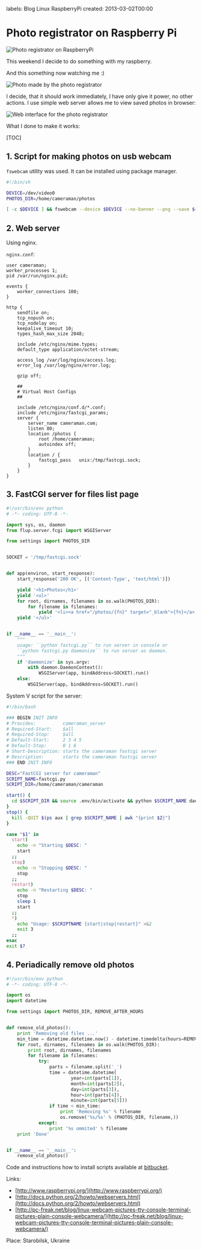 labels: Blog
        Linux
        RaspberryPi
created: 2013-03-02T00:00

# Photo registrator on Raspberry Pi

![Photo registrator on RaspberryPi](raspberry1.jpg)

This weekend I decide to do something with my raspberry.

And this something now watching me :)

![Photo made by the photo registrator](raspberry2.png)

I decide, that it should work immediately, I have only give it power, no other actions. I use simple web server allows me to view saved photos in browser:

![Web interface for the photo registrator](raspberry3.png)

What I done to make it works:

[TOC]

## 1. Script for making photos on usb webcam

```fswebcam``` utility was used. It can be installed using package manager.
```bash
#!/bin/sh

DEVICE=/dev/video0
PHOTOS_DIR=/home/cameraman/photos

[ -c $DEVICE ] && fswebcam --device $DEVICE --no-banner --png --save ${PHOTOS_DIR}/photo_`eval date +%Y_%m_%d_%H_%M_%s`.png
```

## 2. Web server

Using nginx.

```nginx.conf```:
```nginx
user cameraman;
worker_processes 1;
pid /var/run/nginx.pid;

events {
    worker_connections 100;
}

http {
    sendfile on;
    tcp_nopush on;
    tcp_nodelay on;
    keepalive_timeout 10;
    types_hash_max_size 2048;

    include /etc/nginx/mime.types;
    default_type application/octet-stream;

    access_log /var/log/nginx/access.log;
    error_log /var/log/nginx/error.log;

    gzip off;

    ##
    # Virtual Host Configs
    ##

    include /etc/nginx/conf.d/*.conf;
    include /etc/nginx/fastcgi_params;
    server {
        server_name cameraman.com;
        listen 80;
        location /photos {
            root /home/cameraman;
            autoindex off;
        }
        location / {
            fastcgi_pass   unix:/tmp/fastcgi.sock;
        }
    }
}
```

## 3. FastCGI server for files list page

```python
#!/usr/bin/env python
# -*- coding: UTF-8 -*-

import sys, os, daemon
from flup.server.fcgi import WSGIServer

from settings import PHOTOS_DIR


SOCKET = '/tmp/fastcgi.sock'


def app(environ, start_response):
    start_response('200 OK', [('Content-Type', 'text/html')])

    yield '<h1>Photos</h1>'
    yield '<ul>'
    for root, dirnames, filenames in os.walk(PHOTOS_DIR):
        for filename in filenames:
            yield '<li><a href="/photos/{fn}" target="_blank">{fn}</a>'.format(fn=filename)
    yield '</ul>'


if __name__ == '__main__':
    """
    usage: ``python fastcgi.py`` to run server in console or
    ``python fastcgi.py daemonize`` to run server as daemon.
    """
    if 'daemonize' in sys.argv:
        with daemon.DaemonContext():
            WSGIServer(app, bindAddress=SOCKET).run()
    else:
        WSGIServer(app, bindAddress=SOCKET).run()
```

System V script for the server:

```bash
#!/bin/bash

### BEGIN INIT INFO
# Provides:          cameraman_server
# Required-Start:    $all
# Required-Stop:     $all
# Default-Start:     2 3 4 5
# Default-Stop:      0 1 6
# Short-Description: starts the cameraman fastcgi server
# Description:       starts the cameraman fastcgi server
### END INIT INFO

DESC="FastCGI server for cameraman"
SCRIPT_NAME=fastcgi.py
SCRIPT_DIR=/home/cameraman/cameraman

start() {
  cd $SCRIPT_DIR && source .env/bin/activate && python $SCRIPT_NAME daemonize
}
stop() {
  kill -QUIT $(ps aux | grep $SCRIPT_NAME | awk "{print $2}")
}

case "$1" in
  start)
    echo -n "Starting $DESC: "
    start
  ;;
  stop)
    echo -n "Stopping $DESC: "
    stop
  ;;
  restart)
    echo -n "Restarting $DESC: "
    stop
    sleep 1
    start
  ;;
  *)
    echo "Usage: $SCRIPTNAME {start|stop|restart}" >&2
    exit 3
  ;;
esac
exit $?
```

## 4. Periadically remove old photos

```python
#!/usr/bin/env python
# -*- coding: UTF-8 -*-

import os
import datetime

from settings import PHOTOS_DIR, REMOVE_AFTER_HOURS


def remove_old_photos():
    print 'Removing old files ...'
    min_time = datetime.datetime.now() - datetime.timedelta(hours=REMOVE_AFTER_HOURS)
    for root, dirnames, filenames in os.walk(PHOTOS_DIR):
        print root, dirnames, filenames
        for filename in filenames:
            try:
                parts = filename.split('_')
                time = datetime.datetime(
                        year=int(parts[1]),
                        month=int(parts[2]),
                        day=int(parts[3]),
                        hour=int(parts[4]),
                        minute=int(parts[5]))
                if time < min_time:
                    print 'Removing %s' % filename
                    os.remove('%s/%s' % (PHOTOS_DIR, filename,))
            except:
                print '%s ommited' % filename
    print 'Done'


if __name__ == '__main__':
    remove_old_photos()
```

Code and instructions how to install scripts available at [bitbucket](https://bitbucket.org/nanvel/cameraman/overview).

Links:

- [http://www.raspberrypi.org/](http://www.raspberrypi.org/)
- [http://docs.python.org/2/howto/webservers.html](http://docs.python.org/2/howto/webservers.html)
- [http://pc-freak.net/blog/linux-webcam-pictures-tty-console-terminal-pictures-plain-console-webcamera/](http://pc-freak.net/blog/linux-webcam-pictures-tty-console-terminal-pictures-plain-console-webcamera/)

Place: Starobilsk, Ukraine
